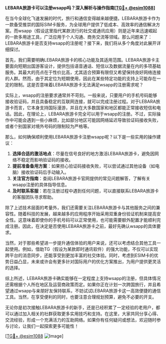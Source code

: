 **LEBARA旅游卡可以注册wsapp吗？深入解析与操作指南[[TG💪+ @esim1088](https://t.me/s/esim1088)]**

在当今全球化飞速发展的时代，旅行和通信变得越来越便捷。LEBARA旅游卡作为一款备受推崇的国际SIM卡服务，为全球用户提供了低成本、高效率的通信解决方案。而wsapp（假设这里指代某款流行的社交或通讯应用）则是近年来迅速崛起的一款多用途工具，广泛应用于个人沟通、商务交流等领域。那么问题来了：LEBARA旅游卡是否支持wsapp的注册呢？接下来，我们将从多个角度对此展开详细探讨。

首先，我们需要明确LEBARA旅游卡的核心功能及其适用范围。LEBARA旅游卡主要面向短期出国游客设计，提供包括语音通话、短信以及数据流量在内的多项基础服务。其最大的亮点在于性价比高，尤其适合预算有限但又希望保持良好网络连接的人群。然而，由于其定位为短期使用，因此在某些特定功能的支持上可能存在一定的限制。这是否意味着LEBARA旅游卡无法满足wsapp的注册需求呢？

实际上，wsapp的注册要求通常并不苛刻。一般来说，只要用户的手机号码能够接收验证码，并且具备稳定的互联网连接，就可以完成注册过程。对于LEBARA旅游卡而言，它本身支持国际漫游，并且在大多数国家和地区都能正常接收短信和电话。因此，在理论上，LEBARA旅游卡完全可以用于wsapp的注册。不过，实际操作中可能会遇到一些小麻烦，比如部分地区可能因网络延迟导致验证码接收失败，或者个别国家对境外号码的限制较为严格等。

那么，如何确保顺利使用LEBARA旅游卡注册wsapp呢？以下是一些实用的操作建议：

1. **选择合适的激活地点**：尽量在信号良好的地方激活LEBARA旅游卡，避免因网络不稳定而影响验证码的接收。
2. **提前准备备用方案**：如果担心验证码接收失败，可以尝试通过其他设备（如电脑）接收验证码后手动输入。
3. **关注官方指南**：查阅LEBARA旅游卡官网提供的常见问题解答，了解有关wsapp注册的具体指导信息。
4. **及时联系客服**：若在注册过程中遇到任何问题，可以直接联系LEBARA旅游卡的客服团队寻求帮助。

除了上述技术层面的考量外，我们还需要关注LEBARA旅游卡与其他服务之间的兼容性。随着科技的发展，越来越多的应用程序开始采用双重身份验证机制来提高安全性。这意味着即使你的手机号码可以正常使用，也可能需要额外配置才能顺利完成注册。因此，在决定是否使用LEBARA旅游卡之前，最好先确认wsapp的具体要求。

当然，对于那些希望进一步提升通信体验的用户来说，还可以考虑结合其他工具一起使用。例如，借助TG（假设为某款即时通讯软件）的强大功能，不仅可以实现跨平台的消息同步，还能享受到更加丰富的社交体验。同时，考虑到ESIM卡的优势日益凸显，未来或许会有更多针对国际用户的优化方案推出，为用户提供更灵活的选择。

综上所述，LEBARA旅游卡确实能够在一定程度上支持wsapp的注册，但具体情况还需根据个人所在地区及运营商政策而定。如果你正在计划一次跨国旅行，并且希望通过wsapp与亲朋好友保持联系，不妨试试LEBARA旅游卡这一高效便捷的通信工具。当然，在享受便利的同时，也要注意合理规划预算，避免不必要的开支。

无论你是初次接触LEBARA旅游卡的新手，还是已经积累了一定经验的老用户，都可以通过加入相关的社群获取更多实用技巧和支持。在这里，大家共同分享心得、交流经验，形成一个充满活力的互助网络。如果你有任何疑问或想法，欢迎随时参与讨论，让我们一起探索更多可能性！

[[TG💪+ @esim1088](https://t.me/s/esim1088) ![Image](https://i.postimg.cc/4NQfJmqS/Snipaste-2025-05-13-00-14-12.png)]